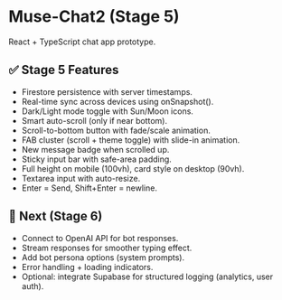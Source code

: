 # Muse-Chat2 (Stage 5)

React + TypeScript chat app prototype.

## ✅ Stage 5 Features
- Firestore persistence with server timestamps.
- Real-time sync across devices using onSnapshot().
- Dark/Light mode toggle with Sun/Moon icons.
- Smart auto-scroll (only if near bottom).
- Scroll-to-bottom button with fade/scale animation.
- FAB cluster (scroll + theme toggle) with slide-in animation.
- New message badge when scrolled up.
- Sticky input bar with safe-area padding.
- Full height on mobile (100vh), card style on desktop (90vh).
- Textarea input with auto-resize.
- Enter = Send, Shift+Enter = newline.

## 🚀 Next (Stage 6)
- Connect to OpenAI API for bot responses.
- Stream responses for smoother typing effect.
- Add bot persona options (system prompts).
- Error handling + loading indicators.
- Optional: integrate Supabase for structured logging (analytics, user auth).

